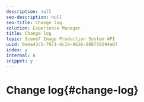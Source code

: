 ```yaml
---
description: null
seo-description: null
seo-title: Change log
solution: Experience Manager
title: Change log
topic: Scene7 Image Production System API
uuid: 0aea43c5-7971-4c1b-8636-008750294e07
index: y
internal: n
snippet: y
---
```


# Change log{#change-log}

